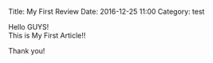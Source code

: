 Title: My First Review
Date: 2016-12-25 11:00
Category: test

Hello GUYS!  
This is My First Article!!

Thank you!
